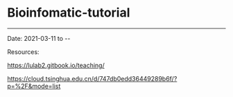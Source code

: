 # Bioinfomatic-tutorial
---
Date: 2021-03-11 to --

Resources:

https://lulab2.gitbook.io/teaching/

https://cloud.tsinghua.edu.cn/d/747db0edd36449289b6f/?p=%2F&mode=list
